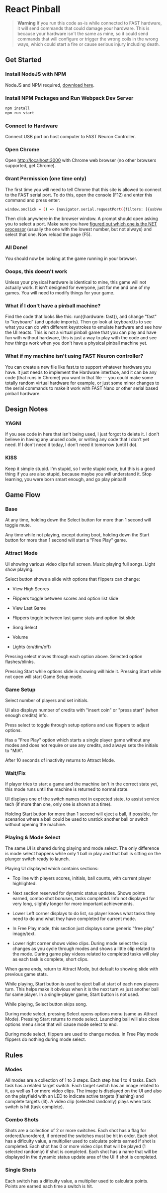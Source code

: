 # React Pinball

> **Warning**
> If you run this code as-is while connected to FAST hardware, it will send commands that could damage your hardware.
> This is because your hardware isn't the same as mine, so it could send commands that will configure or
> trigger the wrong coils in the wrong ways, which could start a fire or cause serious injury including death.

## Get Started

### Install NodeJS with NPM

NodeJS and NPM required, [download here](https://nodejs.org/en/download).

### Install NPM Packages and Run Webpack Dev Server

```bash
npm install
npm run start
```

### Connect to Hardware

Connect USB port on host computer to FAST Neuron Controller.

### Open Chrome

Open [http://localhost:3000](http://localhost:3000) with Chrome web browser (no other browsers supported, get Chrome).

### Grant Permission (one time only)

The first time you will need to tell Chrome that this site is allowed to connect to the FAST serial port. To do this, open the console (F12) and enter this command and press enter:

```bash
window.onclick = () => {navigator.serial.requestPort({filters: [{usbVendorId: 11914, usbProductId: 4155}]})}
```

Then click anywhere in the browser window. A prompt should open asking you to select a port. Make sure you have [figured out which one is the NET processor](https://fastpinball.com/docs/) (usually the one with the lowest number, but not always) and select that one. Now reload the page (F5).

### All Done!

You should now be looking at the game running in your browser.

### Ooops, this doesn't work

Unless your physical hardware is identical to mine, this game will not actually work. It isn't designed for everyone, just for me and one of my games. You will need to modify things for your game.

### What if I don't have a pinball machine?

Find the code that looks like this: run({hardware: fast}), and change "fast" to "keyboard" (and update imports). Then go look at keyboard.ts to see what you can do with different keystrokes to emulate hardware and see how the UI reacts. This is not a virtual pinball game that you can play and have fun with without hardware, this is just a way to play with the code and see how things work when you don't have a physical pinball machine yet.

### What if my machine isn't using FAST Neuron controller?

You can create a new file like fast.ts to support whatever hardware you have. It just needs to implement the Hardware interface, and it can be any code (that runs in Chrome) you want in that file -- you could make some totally random virtual hardware for example, or just some minor changes to the serial commands to make it work with FAST Nano or other serial based pinball hardware.

## Design Notes

### YAGNI

If you see code in here that isn't being used, I just forgot to delete it. I don't believe in having any unused code, or writing any code that I don't yet need. If I don't need it today, I don't need it tomorrow (until I do).

### KISS

Keep it simple stupid. I'm stupid, so I write stupid code, but this is a good thing if you are also stupid, because maybe you will understand it. Stop learning, you were born smart enough, and go play pinball!

## Game Flow

### Base

At any time, holding down the Select button for more than 1 second will toggle mute.

Any time while not playing, except during boot, holding down the Start button for more than 1 second will start a "Free Play" game.

### Attract Mode

UI showing various video clips full screen. Music playing full songs. Light show playing.

Select button shows a slide with options that flippers can change:

-   View High Scores

*   Flippers toggle between scores and option list slide

-   View Last Game

*   Flippers toggle between last game stats and option list slide

-   Song Select

-   Volume

-   Lights (on/dim/off)

Pressing select moves through each option above. Selected option flashes/blinks.

Pressing Start while options slide is showing will hide it. Pressing Start while not open will start Game Setup mode.

### Game Setup

Select number of players and set initials.

UI also displays number of credits with "insert coin" or "press start" (when enough credits) info.

Press select to toggle through setup options and use flippers to adjust options.

Has a "Free Play" option which starts a single player game without any modes and does not require or use any credits, and always sets the initials to "MIA".

After 10 seconds of inactivity returns to Attract Mode.

### Wait/Fix

If player tries to start a game and the machine isn't in the correct state yet, this mode runs until the machine is returned to normal state.

UI displays one of the switch names not in expected state, to assist service tech (if more than one, only one is shown at a time).

Holding Start button for more than 1 second will eject a ball, if possible, for scenarios where a ball could be used to unstick another ball or switch without opening the machine.

### Playing & Mode Select

The same UI is shared during playing and mode select. The only difference is mode select happens while only 1 ball in play and that ball is sitting on the plunger switch ready to launch.

Playing UI displayed which contains sections:

-   Top line with players scores, initials, ball counts, with current player highlighted.

-   Next section reserved for dynamic status updates. Shows points earned, combo shot bonuses, tasks completed. Info not displayed for very long, slightly longer for more important achievements.

-   Lower Left corner displays to do list, so player knows what tasks they need to do and what they have completed for current mode.

*   In Free Play mode, this section just displays some generic "free play" image/text.

-   Lower right corner shows video clips. During mode select the clip changes as you cycle through modes and shows a little clip related to the mode. During game play videos related to completed tasks will play as each task is complete, short clips.

When game ends, return to Attract Mode, but default to showing slide with previous game stats.

While playing, Start button is used to eject ball at start of each new players turn. This helps make it obvious when it is the next turn vs just another ball for same player. In a single-player game, Start button is not used.

While playing, Select button skips song.

During mode select, pressing Select opens options menu (same as Attract Mode). Pressing Start returns to mode select. Launching ball will also close options menu since that will cause mode select to end.

During mode select, flippers are used to change modes. In Free Play mode flippers do nothing during mode select.

## Rules

### Modes

All modes are a collection of 1 to 3 steps. Each step has 1 to 4 tasks. Each task has a related target switch. Each target switch has an image related to it, as well as 1 or more video clips. The image is displayed on the UI and also on the playfield with an LED to indicate active targets (flashing) and complete targets (lit). A video clip (selected randomly) plays when task switch is hit (task complete).

### Combo Shots

Shots are a collection of 2 or more switches. Each shot has a flag for ordered/unordered, if ordered the switches must be hit in order. Each shot has a dificulty value, a multiplier used to calculate points earned if shot is completed. Each shot has 0 or more video clips that will be played (1 selected randomly) if shot is completed. Each shot has a name that will be displayed in the dynamic status update area of the UI if shot is completed.

### Single Shots

Each switch has a dificulty value, a multiplier used to calculate points. Points are earned each time a switch is hit.
